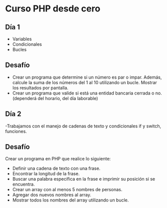 # Curso PHP desde cero 
## Día 1 
- Variables
- Condicionales
- Bucles

## Desafío
- Crear un programa que determine si un número es par o impar. Además, calcule la suma de los números del 1 al 10 utilizando un bucle. Mostrar los resultados por pantalla.
- Crear un programa que valide si está una entidad bancaria  cerrada o no. (dependerá del horario, del día laborable)

## Día 2

-Trabajamos con el manejo de cadenas de texto y condicionales if y switch, funciones.

## Desafío

Crear un programa en PHP que realice lo siguiente:

- Definir una cadena de texto con una frase.
- Encontrar la longitud de la frase.
- Buscar una palabra específica en la frase e imprimir su posición si se encuentra.
- Crear un array con al menos 5 nombres de personas.
- Agregar dos nuevos nombres al array.
- Mostrar todos los nombres del array utilizando un bucle.



